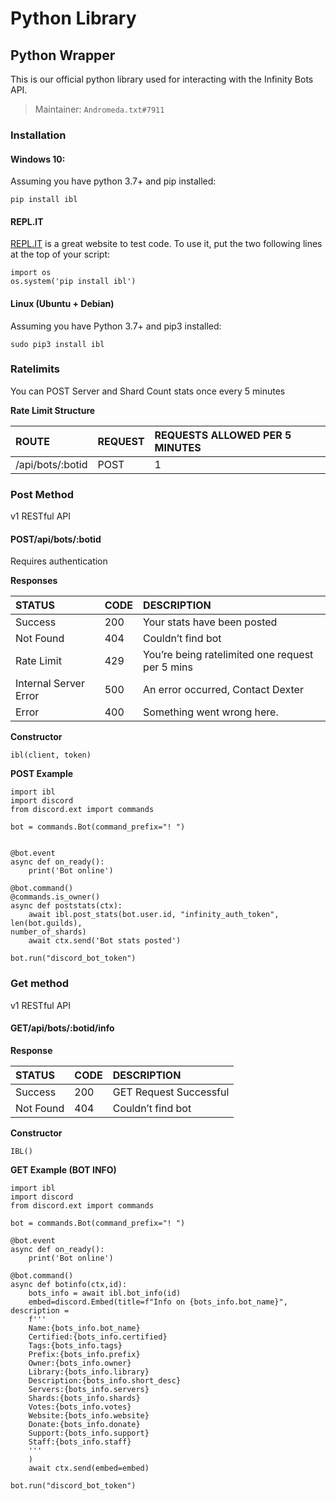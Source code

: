 # Python Library

## Python Wrapper

This is our official python library used for interacting with the Infinity Bots API.

> Maintainer: `Andromeda.txt#7911`

### Installation

#### Windows 10:

Assuming you have python 3.7+ and pip installed:

```text
pip install ibl
```

#### REPL.IT

[REPL.IT](https://repl.it/) is a great website to test code. To use it, put the two following lines at the top of your script:

```text
import os
os.system('pip install ibl')
```

#### Linux \(Ubuntu + Debian\)

Assuming you have Python 3.7+ and pip3 installed:

```text
sudo pip3 install ibl
```

### Ratelimits

You can POST Server and Shard Count stats once every 5 minutes

**Rate Limit Structure**

| ROUTE | REQUEST | REQUESTS ALLOWED PER 5 MINUTES |
| :--- | :--- | :--- |
| /api/bots/:botid | POST | 1 |

### Post Method

v1 RESTful API

#### POST/api/bots/:botid

Requires authentication

**Responses**

| STATUS | CODE | DESCRIPTION |
| :--- | :--- | :--- |
| Success | 200 | Your stats have been posted |
| Not Found | 404 | Couldn’t find bot |
| Rate Limit | 429 | You’re being ratelimited one request per 5 mins |
| Internal Server Error | 500 | An error occurred, Contact Dexter |
| Error | 400 | Something went wrong here. |

**Constructor**

```text
ibl(client, token)
```

**POST Example**

```text
import ibl
import discord
from discord.ext import commands

bot = commands.Bot(command_prefix="! ")


@bot.event
async def on_ready():
    print('Bot online')

@bot.command()
@commands.is_owner()
async def poststats(ctx):
    await ibl.post_stats(bot.user.id, "infinity_auth_token", len(bot.guilds), 
number_of_shards)
    await ctx.send('Bot stats posted')

bot.run("discord_bot_token")
```

### Get method

v1 RESTful API

#### GET/api/bots/:botid/info

**Response**

| STATUS | CODE | DESCRIPTION |
| :--- | :--- | :--- |
| Success | 200 | GET Request Successful |
| Not Found | 404 | Couldn’t find bot |

**Constructor**

```text
IBL()
```

**GET Example \(BOT INFO\)**

```text
import ibl
import discord
from discord.ext import commands

bot = commands.Bot(command_prefix="! ")

@bot.event
async def on_ready():
    print('Bot online')

@bot.command()
async def botinfo(ctx,id):
    bots_info = await ibl.bot_info(id)
    embed=discord.Embed(title=f"Info on {bots_info.bot_name}", description = 
    f'''
    Name:{bots_info.bot_name}
    Certified:{bots_info.certified}
    Tags:{bots_info.tags}
    Prefix:{bots_info.prefix}
    Owner:{bots_info.owner}
    Library:{bots_info.library}
    Description:{bots_info.short_desc}
    Servers:{bots_info.servers}
    Shards:{bots_info.shards}
    Votes:{bots_info.votes}
    Website:{bots_info.website}
    Donate:{bots_info.donate}
    Support:{bots_info.support}
    Staff:{bots_info.staff}
    '''
    )
    await ctx.send(embed=embed)

bot.run("discord_bot_token")
```

